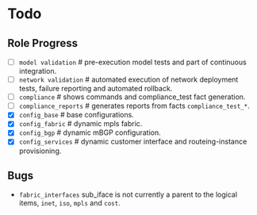 # Todo
## Role Progress
- [ ] `model validation`         # pre-execution model tests and part of continuous integration.
- [ ] `network validation`       # automated execution of network deployment tests, failure reporting and automated rollback.
- [ ] `compliance`               # shows commands and compliance_test fact generation.
- [ ] `compliance_reports`       # generates reports from facts `compliance_test_*`.
- [x] `config_base`              # base configurations.
- [x] `config_fabric`            # dynamic mpls fabric.
- [x] `config_bgp`               # dynamic mBGP configuration.
- [x] `config_services`          # dynamic customer interface and routeing-instance provisioning.

## Bugs
* `fabric_interfaces` sub_iface is not currently a parent to the logical items, `inet`, `iso`, `mpls` and `cost`.
